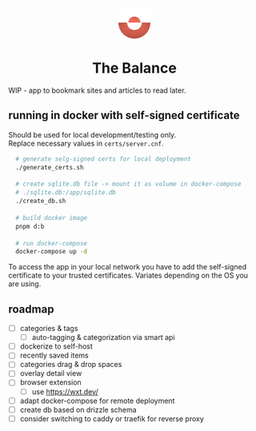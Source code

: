 <div align="center">
    <img src="./public/balance.png" width=64 height=64>
    <h1>The Balance</h1>
</div>

WIP - app to bookmark sites and articles to read later.

## running in docker with self-signed certificate

Should be used for local development/testing only.  
Replace necessary values in `certs/server.cnf`.

```bash
  # generate selg-signed certs for local deployment
  ./generate_certs.sh

  # create sqlite.db file -> mount it as volume in docker-compose
  # ./sqlite.db:/app/sqlite.db
  ./create_db.sh

  # build docker image
  pnpm d:b

  # run docker-compose
  docker-compose up -d
```

To access the app in your local network you have to add the self-signed certificate to your trusted certificates.
Variates depending on the OS you are using.

## roadmap

- [ ] categories & tags
  - [ ] auto-tagging & categorization via smart api
- [ ] dockerize to self-host
- [ ] recently saved items
- [ ] categories drag & drop spaces
- [ ] overlay detail view
- [ ] browser extension
  - [ ] use https://wxt.dev/
- [ ] adapt docker-compose for remote deployment
- [ ] create db based on drizzle schema
- [ ] consider switching to caddy or traefik for reverse proxy

